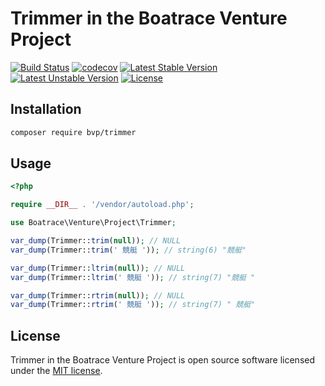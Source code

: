 # Trimmer in the Boatrace Venture Project

[![Build Status](https://github.com/BoatraceVentureProject/Trimmer/workflows/tests/badge.svg)](https://github.com/BoatraceVentureProject/Trimmer/actions?query=workflow%3Atests)
[![codecov](https://codecov.io/gh/BoatraceVentureProject/Trimmer/graph/badge.svg?token=HBAIONFOEN)](https://codecov.io/gh/BoatraceVentureProject/Trimmer)
[![Latest Stable Version](https://poser.pugx.org/bvp/trimmer/v/stable)](https://packagist.org/packages/bvp/trimmer)
[![Latest Unstable Version](https://poser.pugx.org/bvp/trimmer/v/unstable)](https://packagist.org/packages/bvp/trimmer)
[![License](https://poser.pugx.org/bvp/trimmer/license)](https://packagist.org/packages/bvp/trimmer)

## Installation
```bash
composer require bvp/trimmer
```

## Usage
```php
<?php

require __DIR__ . '/vendor/autoload.php';

use Boatrace\Venture\Project\Trimmer;

var_dump(Trimmer::trim(null)); // NULL
var_dump(Trimmer::trim(' 競艇 ')); // string(6) "競艇"

var_dump(Trimmer::ltrim(null)); // NULL
var_dump(Trimmer::ltrim(' 競艇 ')); // string(7) "競艇 "

var_dump(Trimmer::rtrim(null)); // NULL
var_dump(Trimmer::rtrim(' 競艇 ')); // string(7) " 競艇"
```

## License
Trimmer in the Boatrace Venture Project is open source software licensed under the [MIT license](LICENSE).
